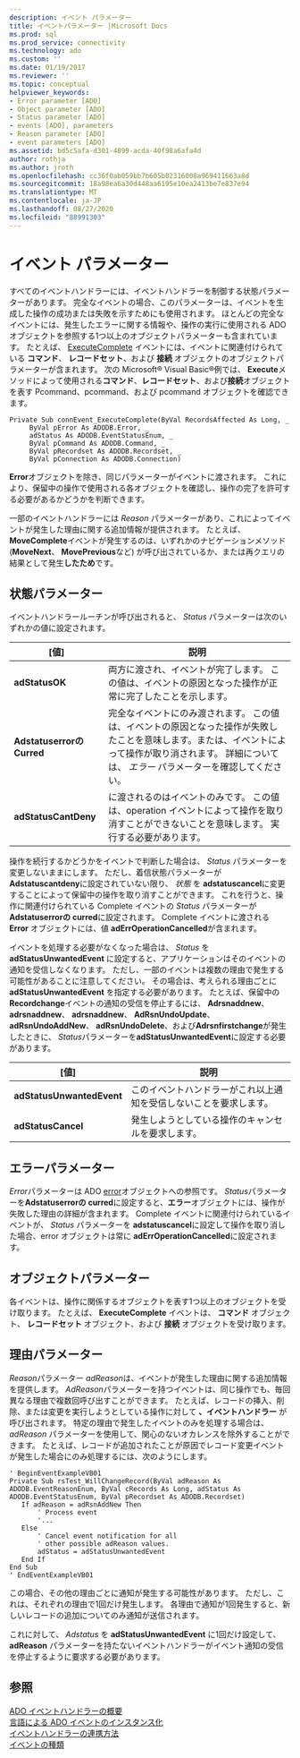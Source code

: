 ```yaml
---
description: イベント パラメーター
title: イベントパラメーター |Microsoft Docs
ms.prod: sql
ms.prod_service: connectivity
ms.technology: ado
ms.custom: ''
ms.date: 01/19/2017
ms.reviewer: ''
ms.topic: conceptual
helpviewer_keywords:
- Error parameter [ADO]
- Object parameter [ADO]
- Status parameter [ADO]
- events [ADO], parameters
- Reason parameter [ADO]
- event parameters [ADO]
ms.assetid: bd5c5afa-d301-4899-acda-40f98a6afa4d
author: rothja
ms.author: jroth
ms.openlocfilehash: cc36f0ab059bb7b605b02316008a969411663a8d
ms.sourcegitcommit: 18a98ea6a30d448aa6195e10ea2413be7e837e94
ms.translationtype: MT
ms.contentlocale: ja-JP
ms.lasthandoff: 08/27/2020
ms.locfileid: "88991303"
---
```

# <a name="event-parameters"></a>イベント パラメーター
すべてのイベントハンドラーには、イベントハンドラーを制御する状態パラメーターがあります。 完全なイベントの場合、このパラメーターは、イベントを生成した操作の成功または失敗を示すためにも使用されます。 ほとんどの完全なイベントには、発生したエラーに関する情報や、操作の実行に使用される ADO オブジェクトを参照する1つ以上のオブジェクトパラメーターも含まれています。 たとえば、 [ExecuteComplete](../../reference/ado-api/executecomplete-event-ado.md) イベントには、イベントに関連付けられている **コマンド**、 **レコードセット**、および **接続** オブジェクトのオブジェクトパラメーターが含まれます。 次の Microsoft® Visual Basic®例では、 **Execute**メソッドによって使用される**コマンド**、**レコードセット**、および**接続**オブジェクトを表す Pcommand、pcommand、および pcommand オブジェクトを確認できます。  
  
```  
Private Sub connEvent_ExecuteComplete(ByVal RecordsAffected As Long, _  
     ByVal pError As ADODB.Error, _  
     adStatus As ADODB.EventStatusEnum, _  
     ByVal pCommand As ADODB.Command, _  
     ByVal pRecordset As ADODB.Recordset, _  
     ByVal pConnection As ADODB.Connection)  
```  
  
 **Error**オブジェクトを除き、同じパラメーターがイベントに渡されます。 これにより、保留中の操作で使用される各オブジェクトを確認し、操作の完了を許可する必要があるかどうかを判断できます。  
  
 一部のイベントハンドラーには *Reason* パラメーターがあり、これによってイベントが発生した理由に関する追加情報が提供されます。 たとえば、 **MoveComplete**イベントが発生するのは、いずれかのナビゲーションメソッド (**MoveNext**、 **MovePrevious**など) が呼び出されているか、または再クエリの結果として発生**したため**です。  
  
## <a name="status-parameter"></a>状態パラメーター  
 イベントハンドラールーチンが呼び出されると、 *Status* パラメーターは次のいずれかの値に設定されます。  
  
|[値]|説明|  
|-----------|-----------------|  
|**adStatusOK**|両方に渡され、イベントが完了します。 この値は、イベントの原因となった操作が正常に完了したことを示します。|  
|**Adstatuserrorの Curred**|完全なイベントにのみ渡されます。 この値は、イベントの原因となった操作が失敗したことを意味します。または、イベントによって操作が取り消されます。 詳細については、 *エラー* パラメーターを確認してください。|  
|**adStatusCantDeny**|に渡されるのはイベントのみです。 この値は、operation イベントによって操作を取り消すことができないことを意味します。 実行する必要があります。|  
  
 操作を続行するかどうかをイベントで判断した場合は、 *Status* パラメーターを変更しないままにします。 ただし、着信状態パラメーターが **Adstatuscantdeny**に設定されていない限り、 *状態* を **adstatuscancel**に変更することによって保留中の操作を取り消すことができます。 これを行うと、操作に関連付けられている Complete イベントの *Status* パラメーターが **Adstatuserrorの curred**に設定されます。 Complete イベントに渡される **Error** オブジェクトには、値 **adErrOperationCancelled**が含まれます。  
  
 イベントを処理する必要がなくなった場合は、 *Status* を **adStatusUnwantedEvent** に設定すると、アプリケーションはそのイベントの通知を受信しなくなります。 ただし、一部のイベントは複数の理由で発生する可能性があることに注意してください。 その場合は、考えられる理由ごとに **adStatusUnwantedEvent** を指定する必要があります。 たとえば、保留中の**Recordchange**イベントの通知の受信を停止するには、 **Adrsnaddnew**、 **adrsnaddnew**、 **adrsnaddnew**、 **AdRsnUndoUpdate**、 **adRsnUndoAddNew**、 **adRsnUndoDelete**、および**Adrsnfirstchange**が発生したときに、 *Status*パラメーターを**adStatusUnwantedEvent**に設定する必要があります。  
  
|[値]|説明|  
|-----------|-----------------|  
|**adStatusUnwantedEvent**|このイベントハンドラーがこれ以上通知を受信しないことを要求します。|  
|**adStatusCancel**|発生しようとしている操作のキャンセルを要求します。|  
  
## <a name="error-parameter"></a>エラーパラメーター  
 *Error*パラメーターは ADO [error](../../reference/ado-api/error-object.md)オブジェクトへの参照です。 *Status*パラメーターを**Adstatuserrorの curred**に設定すると、**エラー**オブジェクトには、操作が失敗した理由の詳細が含まれます。 Complete イベントに関連付けられているイベントが、 *Status* パラメーターを **adstatuscancel**に設定して操作を取り消した場合、error オブジェクトは常に **adErrOperationCancelled**に設定されます。  
  
## <a name="object-parameter"></a>オブジェクトパラメーター  
 各イベントは、操作に関係するオブジェクトを表す1つ以上のオブジェクトを受け取ります。 たとえば、 **ExecuteComplete** イベントは、 **コマンド** オブジェクト、 **レコードセット** オブジェクト、および **接続** オブジェクトを受け取ります。  
  
## <a name="reason-parameter"></a>理由パラメーター  
 *Reason*パラメーター *adReason*は、イベントが発生した理由に関する追加情報を提供します。 *AdReason*パラメーターを持つイベントは、同じ操作でも、毎回異なる理由で複数回呼び出すことができます。 たとえば、レコードの挿入、削除、または変更を実行しようとしている操作に対して **、イベントハンドラー** が呼び出されます。 特定の理由で発生したイベントのみを処理する場合は、 *adReason* パラメーターを使用して、関心のないオカレンスを除外することができます。 たとえば、レコードが追加されたことが原因でレコード変更イベントが発生した場合にのみ処理するには、次のようにします。  
  
```  
' BeginEventExampleVB01  
Private Sub rsTest_WillChangeRecord(ByVal adReason As ADODB.EventReasonEnum, ByVal cRecords As Long, adStatus As ADODB.EventStatusEnum, ByVal pRecordset As ADODB.Recordset)  
   If adReason = adRsnAddNew Then  
       ' Process event  
       '...  
   Else  
       ' Cancel event notification for all  
       ' other possible adReason values.  
       adStatus = adStatusUnwantedEvent  
   End If  
End Sub  
' EndEventExampleVB01  
```  
  
 この場合、その他の理由ごとに通知が発生する可能性があります。 ただし、これは、それぞれの理由で1回だけ発生します。 各理由で通知が1回発生すると、新しいレコードの追加についてのみ通知が送信されます。  
  
 これに対して、 *Adstatus* を **adStatusUnwantedEvent** に1回だけ設定して、 **adReason** パラメーターを持たないイベントハンドラーがイベント通知の受信を停止するように要求する必要があります。  
  
## <a name="see-also"></a>参照  
 [ADO イベントハンドラーの概要](./ado-event-handler-summary.md)   
 [言語による ADO イベントのインスタンス化](./ado-event-instantiation-by-language.md)   
 [イベントハンドラーの連携方法](./how-event-handlers-work-together.md)   
 [イベントの種類](./types-of-events.md)